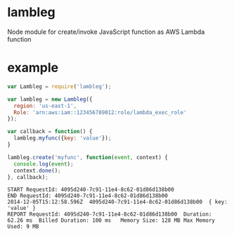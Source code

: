 # lambleg

Node module for create/invoke JavaScript function as AWS Lambda function

# example

```js
var Lambleg = require('lambleg');

var lambleg = new Lambleg({
  region: 'us-east-1',
  Role: 'arn:aws:iam::123456789012:role/lambda_exec_role'
});

var callback = function() {
  lambleg.myfunc({key: 'value'});
}

lambleg.create('myfunc', function(event, context) {
  console.log(event);
  context.done();
}, callback);
```

```
START RequestId: 4095d240-7c91-11e4-8c62-01d86d138b00
END RequestId: 4095d240-7c91-11e4-8c62-01d86d138b00
2014-12-05T15:12:58.596Z  4095d240-7c91-11e4-8c62-01d86d138b00  { key: 'value' }
REPORT RequestId: 4095d240-7c91-11e4-8c62-01d86d138b00  Duration: 62.26 ms  Billed Duration: 100 ms   Memory Size: 128 MB Max Memory Used: 9 MB
```
